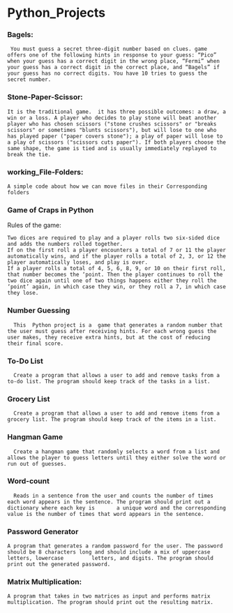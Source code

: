# Python_Projects

### Bagels:

     You must guess a secret three-digit number based on clues. game offers one of the following hints in response to your guess: “Pico” when your guess has a correct digit in the wrong place, “Fermi” when your guess has a correct digit in the correct place, and “Bagels” if your guess has no correct digits. You have 10 tries to guess the secret number.

### Stone-Paper-Scissor:

    It is the traditional game.  it has three possible outcomes: a draw, a win or a loss. A player who decides to play stone will beat another player who has chosen scissors ("stone crushes scissors" or "breaks scissors" or sometimes "blunts scissors"), but will lose to one who has played paper ("paper covers stone"); a play of paper will lose to a play of scissors ("scissors cuts paper"). If both players choose the same shape, the game is tied and is usually immediately replayed to break the tie.  
### working_File-Folders:

    A simple code about how we can move files in their Corresponding folders


### Game of Craps in Python
Rules of the game:

    Two dices are required to play and a player rolls two six-sided dice and adds the numbers rolled together.
    If on the first roll a player encounters a total of 7 or 11 the player automatically wins, and if the player rolls a total of 2, 3, or 12 the player automatically loses, and play is over.
    If a player rolls a total of 4, 5, 6, 8, 9, or 10 on their first roll, that number becomes the ‘point. Then the player continues to roll the two dice again until one of two things happens either they roll the ‘point’ again, in which case they win, or they roll a 7, in which case they lose.
    
### Number Guessing

      This  Python project is a  game that generates a random number that the user must guess after receiving hints. For each wrong guess the user makes, they receive extra hints, but at the cost of reducing their final score.
      
### To-Do List
      Create a program that allows a user to add and remove tasks from a to-do list. The program should keep track of the tasks in a list.
      
### Grocery List
      Create a program that allows a user to add and remove items from a grocery list. The program should keep track of the items in a list.
      
### Hangman Game
      Create a hangman game that randomly selects a word from a list and allows the player to guess letters until they either solve the word or run out of guesses.
### Word-count
      Reads in a sentence from the user and counts the number of times each word appears in the sentence. The program should print out a dictionary where each key is       a unique word and the corresponding value is the number of times that word appears in the sentence.
      
### Password Generator
    A program that generates a random password for the user. The password should be 8 characters long and should include a mix of uppercase letters, lowercase         letters, and digits. The program should print out the generated password.
    
    
    
### Matrix Multiplication:
    A program that takes in two matrices as input and performs matrix multiplication. The program should print out the resulting matrix.


    
